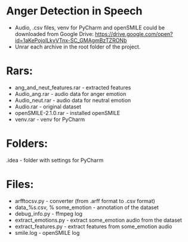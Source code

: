 # Anger Detection in Speech

* Audio, .csv files, venv for PyCharm and openSMILE could be downloaded from Google Drive: https://drive.google.com/open?id=1aKePojoILkyVTnx-SC_GMAgmBzTZRONb
* Unrar each archive in the root folder of the project.

# Rars:
* ang_and_neut_features.rar - extracted features
* Audio_ang.rar - audio data for anger emotion
* Audio_neut.rar - audio data for neutral emotion
* Audio.rar - original dataset
* openSMILE-2.1.0.rar - installed openSMILE
* venv.rar - venv for PyCharm

# Folders:
.idea - folder with settings for PyCharm

# Files:
* arfftocsv.py - converter (from .arff format to .csv format)
* data_%s.csv, % some_emotion - annotation of the dataset
* debug_info.py - ffmpeg log
* extract_emotions.py - extract some_emotion audio from the dataset
* extract_features.py - extract features from some_emotion audio
* smile.log - openSMILE log
